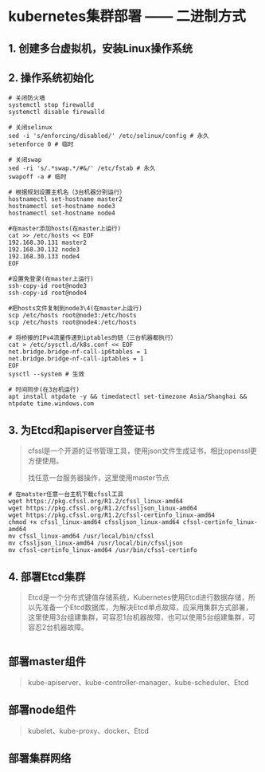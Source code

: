# kubernetes集群部署 —— 二进制方式

## 1. 创建多台虚拟机，安装Linux操作系统

## 2. 操作系统初始化

```
# 关闭防火墙
systemctl stop firewalld
systemctl disable firewalld

# 关闭selinux
sed -i 's/enforcing/disabled/' /etc/selinux/config # 永久
setenforce 0 # 临时

# 关闭swap
sed -ri 's/.*swap.*/#&/' /etc/fstab # 永久
swapoff -a # 临时

# 根据规划设置主机名（3台机器分别运行）
hostnamectl set-hostname master2
hostnamectl set-hostname node3
hostnamectl set-hostname node4

#在master添加hosts(在master上运行)
cat >> /etc/hosts << EOF
192.168.30.131 master2
192.168.30.132 node3
192.168.30.133 node4
EOF

#设置免登录(在master上运行)
ssh-copy-id root@node3
ssh-copy-id root@node4

#把hosts文件复制到node3\4(在master上运行)
scp /etc/hosts root@node3:/etc/hosts
scp /etc/hosts root@node4:/etc/hosts

# 将桥接的IPv4流量传递到iptables的链（三台机器都执行）
cat > /etc/sysctl.d/k8s.conf << EOF
net.bridge.bridge-nf-call-ip6tables = 1
net.bridge.bridge-nf-call-iptables = 1
EOF
sysctl --system # 生效

# 时间同步(在3台机运行)
apt install ntpdate -y && timedatectl set-timezone Asia/Shanghai && ntpdate time.windows.com
```

## 3. 为Etcd和apiserver自签证书

> cfssl是一个开源的证书管理工具，使用json文件生成证书，相比openssl更方便使用。
>
> 找任意一台服务器操作，这里使用master节点

```
# 在matster任意一台主机下载cfssl工具
wget https://pkg.cfssl.org/R1.2/cfssl_linux-amd64
wget https://pkg.cfssl.org/R1.2/cfssljson_linux-amd64
wget https://pkg.cfssl.org/R1.2/cfssl-certinfo_linux-amd64
chmod +x cfssl_linux-amd64 cfssljson_linux-amd64 cfssl-certinfo_linux-amd64
mv cfssl_linux-amd64 /usr/local/bin/cfssl
mv cfssljson_linux-amd64 /usr/local/bin/cfssljson
mv cfssl-certinfo_linux-amd64 /usr/bin/cfssl-certinfo

```



## 4. 部署Etcd集群

> Etcd是一个分布式键值存储系统，Kubernetes使用Etcd进行数据存储，所以先准备一个Etcd数据库，为解决Etcd单点故障，应采用集群方式部署，这里使用3台组建集群，可容忍1台机器故障，也可以使用5台组建集群，可容忍2台机器故障。

```

```

## 部署master组件

> kube-apiserver、kube-controller-manager、kube-scheduler、Etcd

## 部署node组件

> kubelet、kube-proxy、docker、Etcd

## 部署集群网络

